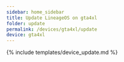 ```yaml
---
sidebar: home_sidebar
title: Update LineageOS on gta4xl
folder: update
permalink: /devices/gta4xl/update
device: gta4xl
---
```

{% include templates/device_update.md %}
